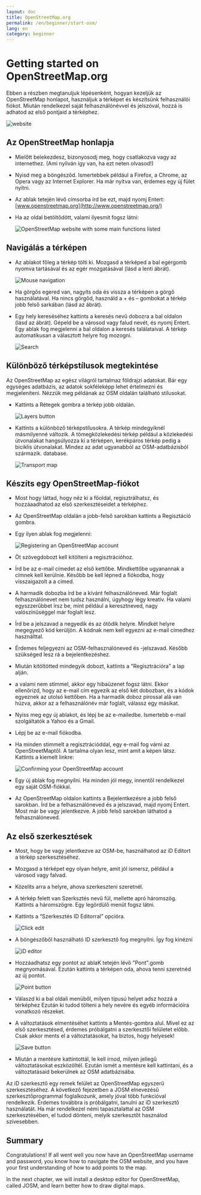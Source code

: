```yaml
---
layout: doc
title: OpenStreetMap.org
permalink: /en/beginner/start-osm/
lang: en
category: beginner
---
```


Getting started on OpenStreetMap.org
====================================

Ebben a részben megtanuljuk lépésenként, hogyan kezeljük
az OpenStreetMap honlapot, használjuk a térképet és készítsünk
felhasználói fiókot. Miután rendelkezel saját felhasználónévvel és jelszóval, hozzá is adhatod
az első pontjaid a térképhez.


![website][]

Az OpenStreetMap honlapja
-------------------------------

-   Mielőtt belekezdesz, bizonyosodj meg, hogy csatlakozva vagy az internethez.
    (Ami nyilván így van, ha ezt neten olvasod!)
-   Nyisd meg a böngésződ. Ismertebbek például a Firefox, a Chrome, az Opera vagy az Internet
    Explorer. Ha már nyitva van, érdemes egy új fület nyitni.
-   Az ablak tetején lévő címsorba írd be ezt, majd nyomj Entert:
    [www.openstreetmap.org](http://www.openstreetmap.org/)
-   Ha az oldal betöltődött, valami ilyesmit fogsz látni:

    ![OpenStreetMap website with some main functions listed][]

Navigálás a térképen
----------------

-   Az ablakot főleg a térkép tölti ki. Mozgasd a térképed a bal egérgomb
    nyomva tartásával és az egér mozgatásával (lásd a lenti ábrát).

    ![Mouse navigation][]

-   Ha görgős egered van, nagyíts oda és vissza a térképen a görgő használatával.
    Ha nincs görgőd, használd a + és – gombokat a térkép jobb felső sarkában
    (lásd az ábrát).
-   Egy hely kereséséhez kattints a keresés nevű dobozra a bal oldalon
    (lásd az ábrát). Gépeld be a városod vagy falud nevét, és nyomj Entert. 
    Egy ablak fog megjelenni a bal oldalon a keresés találataival.
    A térkép automatikusan a választott helyre fog mozogni.

    ![Search][]
   

Különböző térképstílusok megtekintése
------------------------

Az OpenStreetMap az egész világról tartalmaz földrajzi adatokat. Bár
egy egységes adatbázis, az adatok sokféleképp lehet értelmezni és megjeleníteni.
Nézzük meg példának az OSM oldalán található stílusokat.

-   Kattints a Rétegek gombra a térkép jobb oldalán.

    ![Layers button][]

-   Kattints a különböző térképstílusokra. A térkép mindegyiknél
    másmilyenné változik. A tömegközlekedési térkép például a közlekedési
    útvonalakat hangsúlyozza ki a térképen, kerékpáros térkép pedig 
    a biciklis útvonalakat. Mindez az adat ugyanabból az OSM-adatbázisból származik.
    database.

    ![Transport map][]

Készíts egy OpenStreetMap-fiókot
-------------------------------

-   Most hogy láttad, hogy néz ki a főoldal, regisztrálhatsz,
    és hozzáaadhatod az első szerkesztéseidet a térképhez.
-   Az OpenStreetMap oldalán a jobb-felső sarokban kattints a Regisztáció gombra.
-   Egy ilyen ablak fog megjelenni:

    ![Registering an OpenStreetMap account][]

-   Öt szövegdobozt kell kitölteni a regisztrációhoz.
-   Írd be az e-mail címedet az első kettőbe. Mindkettőbe ugyanannak
    a címnek kell kerülnie. Később be kell lépned a fiókodba,
    hogy visszaigazolt a a címed.
-   A harmadik dobozba írd be a kívánt felhasználóneved.
    Már foglalt felhasználónevet nem tudsz használni, úgyhogy légy kreatív.
    Ha valami egyszzerűbbet írsz be, mint például a keresztneved,
    nagy valószínűséggel már foglalt lesz.
-   Írd be a jelszavad a negyedik és az ötödik helyre. Mindkét helyre
    megegyező kód kerüljön. A kódnak nem kell egyezni 
    az e-mail címedhez használttal.
-   Érdemes feljegyezni az OSM-felhasználóneved és -jelszavad. Később
    szükséged lesz rá a bejelentkezéshez.
-   Miután kitöltötted mindegyik dobozt, kattints a "Regisztrációra" a lap alján.
-   a valami nem stimmel, akkor egy hibaüzenet fogsz látni. Ekkor ellenőrizd,
    hogy az e-mail cím egyezik az első két dobozban, és a kódok egyeznek az utolsó kettőben.
    Ha a harmadik doboz pirossal alá van húzva, akkor az a felhasználónév már foglalt, 
    válassz egy másikat.
-   Nyiss meg egy új ablakot, és lépj be az e-mailedbe. Ismertebb
    e-mail szolgáltatók a Yahoo és a Gmail.
-   Lépj be az e-mail fiókodba.
-   Ha minden stimmelt a regisztrációddal, egy e-mail fog várni az OpenStreetMaptől.
    A tartalma olyan lesz, mint amit a képen látsz. Kattints a kiemelt linkre:

    ![Confirming your OpenStreetMap account][]

-   Egy új ablak fog megnyílni. Ha minden jól megy,
    innentől rendelkezel egy saját OSM-fiókkal.
-   Az OpenStreetMap oldalon kattints a Bejelentkezésre a jobb felső sarokban.
    Írd be a felhasználóneved és a jelszavad, majd nyomj Entert.
    Most már be vagy jelentkezve. A jobb felső sarokban láthatod a felhasználóneved.

Az első szerkesztések
------------------------

-   Most, hogy be vagy jelentkezve az OSM-be, használhatod az iD Editort
    a térkép szerkesztéséhez.
-   Mozgasd a térképet egy olyan helyre, amit jól ismersz, például a városod
    vagy falvad.
-   Közelíts arra a helyre, ahova szerkeszteni szeretnél.
-   A térkép felett van Szerksztés nevű fül, mellette apró háromszög. 
    Kattints a háromszögre. Egy legördülő menüt fogsz látni. 
-   Kattints a “Szerkesztés ID Editorral” opcióra.

    ![Click edit][]

-   A böngészőből használható ID szerkesztő fog megnyílni. Így fog kinézni

    ![iD editor][]

-   Hozzáadhatsz egy pontot az ablaK tetején lévő "Pont".gomb megnyomásával.
    Ezután kattints a térképen oda, ahova tenni szeretnéd az új pontot.

    ![Point button][]    

-   Válaszd ki a bal oldali menüből, milyen típusú helyet adsz hozzá a térképhez
    Ezután ki tudod tölteni a hely nevére és egyéb információira vonatkozó részeket.
-   A változtatások elmentéséhet kattints a Mentés-gombra alul. Mivel ez az első szerkesztésed,
    érdemes próbálgatni a szerkesztői felületet előbb. Csak akkor ments el a változtatásokat,
    ha biztos, hogy helyesek!

    ![Save button][]    

-   Miután a mentésre kattintottál, le kell írnod, milyen jellegű változtatásokat eszközöltél. 
    Ezután ismét a mentésre kell kattintani, és a változtatásaid bekerülnek az OSM adatbázisába.

<!-- link to iD editor chapter when ready -->

Az iD szerkesztő egy remek felület az OpenStreetMap egyszerű szerkesztéséhez. A következő fejezetben a JOSM elnevezésű szerkesztőprogrammal foglalkozunk, amely jóval több funkcióval rendelkezik. Érdemes továbbra is próbálgatni, tanulni az iD szerkesztő használatát. Ha már rendelkezel némi tapasztalattal az OSM szerkesztésében, el tudod dönteni, melyik szerkesztőt használod szívesebben.

Summary
-------

Congratulations! If all went well you now have an OpenStreetMap username
and password, you know how to navigate the OSM website, and you have
your first understanding of how to add points to the map.

In the next chapter, we will install a desktop editor for OpenStreetMap,
called JOSM, and learn better how to draw digital maps.


[website]: /images/en/beginner/02_start-osm/en_beg_02_start-osm_image00_website.png
[OpenStreetMap website with some main functions listed]: /images/en/beginner/02_start-osm/en_beg_02_start-osm_image01_osm-website-main-functions.png
[Mouse navigation]: /images/en/beginner/02_start-osm/en_beg_02_start-osm_image02_mouse-navigation.png
[Search]: /images/en/beginner/02_start-osm/en_beg_02_start-osm_image03_search.png
[Layers button]: /images/en/beginner/02_start-osm/en_beg_02_start-osm_image04_layers.png
[Transport map]: /images/en/beginner/02_start-osm/en_beg_02_start-osm_image05_transport-map.png
[Registering an OpenStreetMap account]: /images/en/beginner/02_start-osm/en_beg_02_start-osm_image06_registering-account.png
[Confirming your OpenStreetMap account]: /images/en/beginner/02_start-osm/en_beg_02_start-osm_image07_confirming-account.png
[Click edit]: /images/en/beginner/02_start-osm/en_beg_02_start-osm_image08_click-edit.png
[iD editor]: /images/en/beginner/02_start-osm/en_beg_02_start-osm_image09_id-editor.png
[Point button]: /images/en/beginner/02_start-osm/en_beg_02_start-osm_image10_point-button.png
[Save button]: /images/en/beginner/02_start-osm/en_beg_02_start-osm_image11_save-button.png
